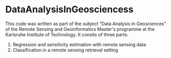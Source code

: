 # DataAnalysisInGeosciencess
This code was written as part of the subject "Data Analysis in Geosciences" of the Remote Sensing and Geoinformatics Master's programme at the Karlsruhe Institute of Technology. It consits of three parts:
1. Regression and sensitivity estimation with remote sensing data
2. Classification in a remote sensing retrieval setting
